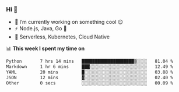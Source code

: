 ### Hi 👋

<!--
**nodejh/nodejh** is a ✨ _special_ ✨ repository because its `README.md` (this file) appears on your GitHub profile.

Here are some ideas to get you started:

- 🔭 I’m currently working on ...
- 🌱 I’m currently learning ...
- 👯 I’m looking to collaborate on ...
- 🤔 I’m looking for help with ...
- 💬 Ask me about ...
- 📫 How to reach me: ...
- 😄 Pronouns: ...
- ⚡ Fun fact: ...
-->

- 🔭 I’m currently working on something cool :wink:
- ⚡ Node.js, Java, Go :thought_balloon:
- 🤖 Serverless, Kubernetes, Cloud Native

📊 **This week I spent my time on**

<!--START_SECTION:waka-->

```txt
Python       7 hrs 14 mins   ████████████████████▒░░░░   81.04 %
Markdown     1 hr 6 mins     ███░░░░░░░░░░░░░░░░░░░░░░   12.49 %
YAML         20 mins         █░░░░░░░░░░░░░░░░░░░░░░░░   03.88 %
JSON         12 mins         ▓░░░░░░░░░░░░░░░░░░░░░░░░   02.40 %
Other        0 secs          ░░░░░░░░░░░░░░░░░░░░░░░░░   00.09 %
```

<!--END_SECTION:waka-->


<!--
:traffic_light: **Visitors**

![visitors](https://visitor-badge.glitch.me/badge?page_id=nodejh.nodejh)
-->

